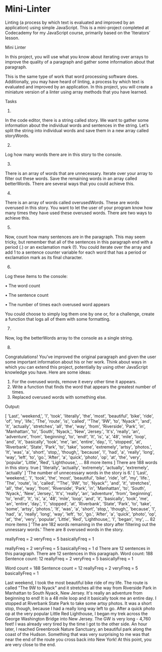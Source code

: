 # Mini-Linter
Linting (a process by which text is evaluated and improved by an application) using simple JavaScript. This is a mini-project completed at Codecademy for my JavaScript course, primarily based on the ‘Iterators’ lesson.


Mini Linter

In this project, you will use what you know about iterating over arrays to improve the quality of a paragraph and gather some information about that paragraph.

This is the same type of work that word processing software does. Additionally, you may have heard of linting, a process by which text is evaluated and improved by an application. In this project, you will create a miniature version of a linter using array methods that you have learned.


Tasks

1.
In the code editor, there is a string called story. We want to gather some information about the individual words and sentences in the string. Let’s split the string into individual words and save them in a new array called storyWords.

2.
Log how many words there are in this story to the console.

3.
There is an array of words that are unnecessary. Iterate over your array to filter out these words. Save the remaining words in an array called betterWords. There are several ways that you could achieve this.

4.
There is an array of words called overusedWords. These are words overused in this story. You want to let the user of your program know how many times they have used these overused words. There are two ways to achieve this.

5.
Now, count how many sentences are in the paragraph.
This may seem tricky, but remember that all of the sentences in this paragraph end with a period (.) or an exclamation mark (!). You could iterate over the array and add 1 to a sentence counter variable for each word that has a period or exclamation mark as its final character.

6.
Log these items to the console:

•	The word count

•	The sentence count

•	The number of times each overused word appears

You could choose to simply log them one by one or, for a challenge, create a function that logs all of them with some formatting.

7.
Now, log the betterWords array to the console as a single string.

8.
Congratulations! You’ve improved the original paragraph and given the user some important information about his or her work. Think about ways in which you can extend this project, potentially by using other JavaScript knowledge you have.
Here are some ideas:
1.	For the overused words, remove it every other time it appears.
2.	Write a function that finds the word that appears the greatest number of times.
3.	Replaced overused words with something else.

Output:

[ 'Last',
  'weekend,',
  'I',
  'took',
  'literally',
  'the',
  'most',
  'beautiful',
  'bike',
  'ride',
  'of',
  'my',
  'life.',
  'The',
  'route',
  'is',
  'called',
  '"The',
  '9W',
  'to',
  'Nyack"',
  'and',
  'it',
  'actually',
  'stretches',
  'all',
  'the',
  'way',
  'from',
  'Riverside',
  'Park',
  'in',
  'Manhattan',
  'to',
  'South',
  'Nyack,',
  'New',
  'Jersey.',
  'It\'s',
  'really',
  'an',
  'adventure',
  'from',
  'beginning',
  'to',
  'end!',
  'It',
  'is',
  'a',
  '48',
  'mile',
  'loop',
  'and',
  'it',
  'basically',
  'took',
  'me',
  'an',
  'entire',
  'day.',
  'I',
  'stopped',
  'at',
  'Riverbank',
  'State',
  'Park',
  'to',
  'take',
  'some',
  'extremely',
  'artsy',
  'photos.',
  'It',
  'was',
  'a',
  'short',
  'stop,',
  'though,',
  'because',
  'I',
  'had',
  'a',
  'really',
  'long',
  'way',
  'left',
  'to',
  'go.',
  'After',
  'a',
  'quick',
  'photo',
  'op',
  'at',
  'the',
  'very',
  'popular',
  'Little',
  'Red',
  'Lighthouse,',
  ... 88 more items ]
There are 188 words in this story.
true
[ 'literally',
  'actually',
  'extremely',
  'actually',
  'extremely',
  'actually' ] 'The number of unnecessary words in the story is 6.'
[ 'Last',
  'weekend,',
  'I',
  'took',
  'the',
  'most',
  'beautiful',
  'bike',
  'ride',
  'of',
  'my',
  'life.',
  'The',
  'route',
  'is',
  'called',
  '"The',
  '9W',
  'to',
  'Nyack"',
  'and',
  'it',
  'stretches',
  'all',
  'the',
  'way',
  'from',
  'Riverside',
  'Park',
  'in',
  'Manhattan',
  'to',
  'South',
  'Nyack,',
  'New',
  'Jersey.',
  'It\'s',
  'really',
  'an',
  'adventure',
  'from',
  'beginning',
  'to',
  'end!',
  'It',
  'is',
  'a',
  '48',
  'mile',
  'loop',
  'and',
  'it',
  'basically',
  'took',
  'me',
  'an',
  'entire',
  'day.',
  'I',
  'stopped',
  'at',
  'Riverbank',
  'State',
  'Park',
  'to',
  'take',
  'some',
  'artsy',
  'photos.',
  'It',
  'was',
  'a',
  'short',
  'stop,',
  'though,',
  'because',
  'I',
  'had',
  'a',
  'really',
  'long',
  'way',
  'left',
  'to',
  'go.',
  'After',
  'a',
  'quick',
  'photo',
  'op',
  'at',
  'the',
  'very',
  'popular',
  'Little',
  'Red',
  'Lighthouse,',
  'I',
  'began',
  'my',
  ... 82 more items ] 'The are 182 words remaining in the story after filtering out the unnessary words.'
There are 8 overused words in the story.

reallyFreq = 2
veryFreq = 5
basicallyFreq = 1

reallyFreq = 2 
veryFreq = 5 
basicallyFreq = 1
d
There are 12 sentences in this paragraph.
There are 12 sentences in this paragraph.
Word count: 188
Sentence count: 12
reallyFreq = 2 
veryFreq = 5 
basicallyFreq = 1

Word count = 188
Sentence count = 12
reallyFreq = 2
veryFreq = 5
basicallyFreq = 1

Last weekend, I took the most beautiful bike ride of my life. The route is called "The 9W to Nyack" and it stretches all the way from Riverside Park in Manhattan to South Nyack, New Jersey. It's really an adventure from beginning to end! It is a 48 mile loop and it basically took me an entire day. I stopped at Riverbank State Park to take some artsy photos. It was a short stop, though, because I had a really long way left to go. After a quick photo op at the very popular Little Red Lighthouse, I began my trek across the George Washington Bridge into New Jersey.  The GW is very long - 4,760 feet! I was already very tired by the time I got to the other side.  An hour later, I reached Greenbrook Nature Sanctuary, an beautiful park along the coast of the Hudson.  Something that was very surprising to me was that near the end of the route you cross back into New York! At this point, you are very close to the end.

